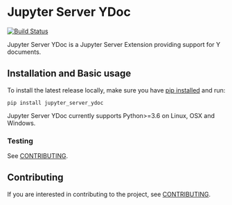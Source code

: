 # Jupyter Server YDoc

[![Build Status](https://github.com/jupyter-server/jupyter_server_ydoc/actions/workflows/test.yml/badge.svg?query=branch%3Amain++)](https://github.com/jupyter-server/jupyter_server_ydoc/actions?query=branch%3Amain++)

Jupyter Server YDoc is a Jupyter Server Extension providing support for Y documents.

## Installation and Basic usage

To install the latest release locally, make sure you have
[pip installed](https://pip.readthedocs.io/en/stable/installing/) and run:

    pip install jupyter_server_ydoc

Jupyter Server YDoc currently supports Python>=3.6 on Linux, OSX and Windows.

### Testing

See [CONTRIBUTING](./CONTRIBUTING.rst#running-tests).

## Contributing

If you are interested in contributing to the project, see [CONTRIBUTING](./CONTRIBUTING.rst).
